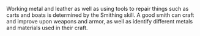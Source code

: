 Working metal and leather as well as using tools to repair things such as carts and boats is determined by the Smithing skill. A good smith can craft and improve upon weapons and armor, as well as identify different metals and materials used in their craft.